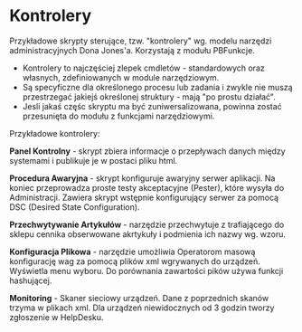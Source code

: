 # Kontrolery
Przykładowe skrypty sterujące, tzw. "kontrolery" wg. modelu narzędzi administracyjnych Dona Jones'a. Korzystają z modułu PBFunkcje.

* Kontrolery to najczęściej zlepek cmdletów - standardowych oraz własnych, zdefiniowanych w module narzędziowym.
* Są specyficzne dla określonego procesu lub zadania i zwykle nie muszą przestrzegać jakiejś określonej struktury - mają "po prostu działać".
* Jesli jakaś częśc skryptu ma być zuniwersalizowana, powinna zostać przesunięta do modułu z funkcjami narzędziowymi.

Przykładowe kontrolery:

<b>Panel Kontrolny</b> - skrypt zbiera informacje o przepływach danych między systemami i publikuje je w postaci pliku html.

<b>Procedura Awaryjna</b> - skrypt konfiguruje awaryjny serwer aplikacji. Na koniec przeprowadza proste testy akceptacyjne (Pester), które wysyła do Administracji. Zawiera skrypt wstępnie konfigurujący serwer za pomocą DSC (Desired State Configuration).

<b>Przechwytywanie Artykułów</b> - narzędzie przechwytuje z trafiającego do sklepu cennika obserwowane akrtykuły i podmienia ich nazwy wg. wzoru.

<b>Konfiguracja Plikowa</b> - narzędzie umożliwia Operatorom masową konfigurację wag za pomocą plików xml wgrywanych do urządzeń. Wyświetla menu wyboru. Do porównania zawartości pików używa funkcji hashującej.

<b>Monitoring</b> - Skaner sieciowy urządzeń. Dane z poprzednich skanów trzyma w plikach xml. Dla urządzeń niewidocznych od 3 godzin tworzy zgłoszenie w HelpDesku.
